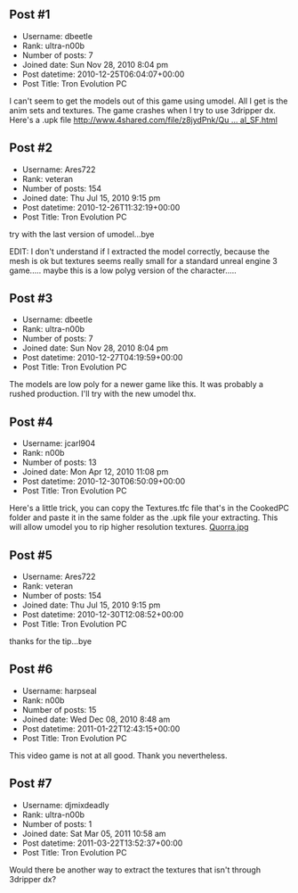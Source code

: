 ## Post #1
- Username: dbeetle
- Rank: ultra-n00b
- Number of posts: 7
- Joined date: Sun Nov 28, 2010 8:04 pm
- Post datetime: 2010-12-25T06:04:07+00:00
- Post Title: Tron Evolution PC

I can't seem to get the models out of this game using umodel.  All I get is the anim sets and textures.  The game crashes when I try to use 3dripper dx.
Here's a .upk file [http://www.4shared.com/file/z8jydPnk/Qu ... al_SF.html](http://www.4shared.com/file/z8jydPnk/QuorraActual_SF.html)
## Post #2
- Username: Ares722
- Rank: veteran
- Number of posts: 154
- Joined date: Thu Jul 15, 2010 9:15 pm
- Post datetime: 2010-12-26T11:32:19+00:00
- Post Title: Tron Evolution PC

[](http://img709.imageshack.us/i/umodel.jpg/)

try with the last version of umodel...bye  

EDIT: I don't understand if I extracted the model correctly, because the mesh is ok but textures seems really small 
        for a standard unreal engine 3 game.....  maybe this is a low polyg version of the character.....
## Post #3
- Username: dbeetle
- Rank: ultra-n00b
- Number of posts: 7
- Joined date: Sun Nov 28, 2010 8:04 pm
- Post datetime: 2010-12-27T04:19:59+00:00
- Post Title: Tron Evolution PC

The models are low poly for a newer game like this.  It was probably a rushed production.  I'll try with the new umodel thx.
## Post #4
- Username: jcarl904
- Rank: n00b
- Number of posts: 13
- Joined date: Mon Apr 12, 2010 11:08 pm
- Post datetime: 2010-12-30T06:50:09+00:00
- Post Title: Tron Evolution PC

Here's a little trick, you can copy the Textures.tfc file that's in the CookedPC folder and paste it in the same folder as the .upk file your extracting.
This will allow umodel you to rip higher resolution textures. 
[Quorra.jpg](https://xentaxbackup.github.io/file/3739_Quorra.jpg)
## Post #5
- Username: Ares722
- Rank: veteran
- Number of posts: 154
- Joined date: Thu Jul 15, 2010 9:15 pm
- Post datetime: 2010-12-30T12:08:52+00:00
- Post Title: Tron Evolution PC

thanks for the tip...bye
## Post #6
- Username: harpseal
- Rank: n00b
- Number of posts: 15
- Joined date: Wed Dec 08, 2010 8:48 am
- Post datetime: 2011-01-22T12:43:15+00:00
- Post Title: Tron Evolution PC

This video game is not at all good. Thank you nevertheless.
## Post #7
- Username: djmixdeadly
- Rank: ultra-n00b
- Number of posts: 1
- Joined date: Sat Mar 05, 2011 10:58 am
- Post datetime: 2011-03-22T13:52:37+00:00
- Post Title: Tron Evolution PC

Would there be another way to extract the textures that isn't through 3dripper dx?
